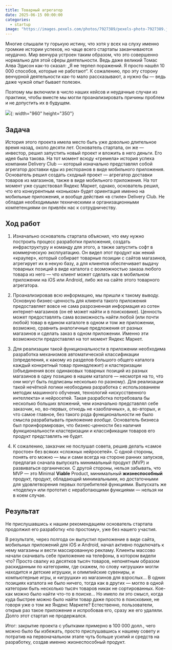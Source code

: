 ```yaml
---
title: Товарный агрегатор
date: 2025-06-15 00:00:00
categories:
  - startup
image: "https://images.pexels.com/photos/7927389/pexels-photo-7927389.jpeg?auto=compress&cs=tinysrgb&w=600"
---
```


Многие слышали ту горькую истину, что хотя у всех на слуху именно громкие истории успехов, но чаще всего стартапы заканчиваются неудачно. Мир венчура устроен таким образом, что это совершенно нормально для этой сферы деятельности. Ведь даже великий Томас Алва Эдисон как-то сказал: „Я не терпел поражений. Я просто нашёл 10 000 способов, которые не работают“.
К сожалению, про эту сторону венчурной деятельности как-то мало рассказывают, а нужно бы — ведь даже чужой опыт бывает полезен.

Поэтому мы включили в число наших кейсов и неудачные случаи из практики, чтобы вместе мы могли проанализировать причины проблем и не допустить их в будущем.

![](https://images.pexels.com/photos/7927389/pexels-photo-7927389.jpeg?auto=compress&cs=tinysrgb&w=960){: width="960" height="350"}

## Задача

История этого проекта имела место быть уже довольно длительное время назад, около десяти лет. Основатель стартапа, он же — инвестор, решил запустить новый проект и вложить в него деньги. Его идея была такова. На тот момент всюду «гремела» история успеха компании Delivery Club — который изначально представлял собой агрегатор доставки еды из ресторанов в виде мобильного приложения. Основатель решил создать сходный проект — агрегатор доставки товаров из магазинов, также в виде мобильного приложения. На тот момент уже существовал Яндекс Маркет, однако, основатель решил, что его конкурентным «коньком» будет ориентация именно на мобильные приложения, и вообще действия «в стиле» Delivery Club. Не обладая необходимыми техническими и организационными компетенциями он привлёк нас к сотрудничеству.

## Ход работ

1. Изначально основатель стартапа объяснил, что ему нужно построить процесс разработки приложения, создать инфраструктуру и команду для этого, а также запустить софт в коммерческую эксплуатацию. Он видел этот продукт как некий «краулер», который собирает товарные позиции с сайтов магазинов, агрегирует их в некую базу, а для клиентов обеспечивает выдачу товарных позиций в виде каталога с возможностью заказа любого товара из него — что клиент может сделать как в мобильном приложении на iOS или Android, либо же на сайте этого товарного агрегатора.

2. Проанализировав всю информацию, мы пришли к такому выводу. Основную бизнес-ценность для клиента такого приложения предоставляет вовсе не сама разрозненная информация из сотен интернет-магазинов (он её может найти и в поисковике). Ценность может предоставлять сама возможность найти любой (или почти любой) товар в едином каталоге в одном и том же приложении, возможно, сравнить аналогичные предложения от разных магазинов и сделать заказ в одном приложении. Именно эти возможности предоставлял на тот момент Яндекс Маркет.

3. Для реализации такой функциональности в приложении необходима разработка механизмов автоматической классификации (определения, к какому из разделов большого общего каталога каждый конкретный товар принадлежит) и кластеризации (объединения всех одинаковых товарных позиций из разных магазинов в одну позицию в нашем каталоге — несмотря на то, что они могут быть подписаны несколько по разному). Для реализации такой нечёткой логики необходима разработка с использованием методик машинного обучения, технологий «искусственного интеллекта» и нейросетей. Такая разработка потребовала бы несколько больших вложений, чем изначально представлял себе заказчик, но, во-первых, отнюдь не «заоблачных», а, во-вторых, и что самое главное, без такого рода функциональности не было смысла разрабатывать приложение *вообще*. Основатель бизнеса был проинформирован, что бизнес-ценности без наличия функциональности кластеризации и классификации товаров его продукт представлять не будет.

4. К сожалению, заказчик не послушал совета, решив делать «самое простое» без всяких «сложных нейросетей». С одной стороны, понять его можно — мы и сами всегда на стороне ранних запусков, предлагая сначала выпускать минимальный продукт (MVP) и развиваться органически. С другой стороны, нельзя забывать, что MVP — это Minimal **Viable** Product, минимальный **жизнеспособный** продукт, продукт, обладающий минимальными, но достаточными для удовлетворения первых потребителей функциями. Выпускать же «поделку» или прототип с неработающими функциями — нельзя ни в коем случае.

## Результат

Не прислушавшись к нашим рекомендациям основатель стартапа продолжил его разработку «по простому», уже без нашего участия.

В результате, через полгода он выпустил приложение в виде сайта, мобильных приложений для iOS и Android, начал активно подключать к нему магазины и вести массированную рекламу. Клиенты массово начали скачивать себе приложение на телефоны, в котором видели что? Просто свалку из десятков тысяч товаров, непонятным образом раскиданным по категориям, где скажем, по слову «игрушки» могли находится и детские игрушки, и олимпийские сувениры, и компьютерные игры, и «игрушки» из магазинов для взрослых… В одних позициях каталога не было ничего, тогда как в других — могло в одной категории быть несколько тысяч товаров никак не сортированных. Кое-как можно было найти что-то в поиске… Но имело ли это смысл, когда куда быстрее можно было найти товар даже просто в поисковике, не говоря уже о том же Яндекс Маркете? Естественно, пользователи, открыв раз такое приложение и испробовав его, сразу же его удаляли. Долго этот стартап не продержался.  

Итог: закрытие проекта с убытками примерно в 100 000 долл., чего можно было бы избежать, просто прислушавшись к нашему совету и потратив на первоначальном этапе чуть больше усилий и средств на разработку, создав именно жизнеспособный продукт.
